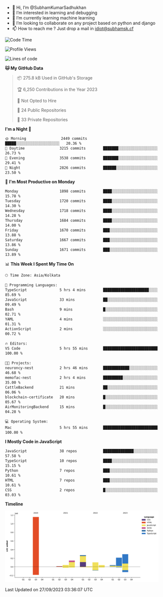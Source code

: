 - 👋 Hi, I’m @SubhamKumarSadhukhan
- 👀 I’m interested in learning and debugging
- 🌱 I’m currently learning machine learning
- 💞️ I’m looking to collaborate on any project based on python and django
- 📫 How to reach me ?
      Just drop a mail in idiot@subhamsk.cf

<!---
SubhamKumarSadhukhan/SubhamKumarSadhukhan is a ✨ special ✨ repository because its `README.md` (this file) appears on your GitHub profile.
You can click the Preview link to take a look at your changes.
--->


<!--START_SECTION:waka-->
![Code Time](http://img.shields.io/badge/Code%20Time-1%2C581%20hrs%2016%20mins-blue)

![Profile Views](http://img.shields.io/badge/Profile%20Views-24-blue)

![Lines of code](https://img.shields.io/badge/From%20Hello%20World%20I%27ve%20Written-2.3%20million%20lines%20of%20code-blue)

**🐱 My GitHub Data** 

> 📦 275.8 kB Used in GitHub's Storage 
 > 
> 🏆 6,250 Contributions in the Year 2023
 > 
> 🚫 Not Opted to Hire
 > 
> 📜 24 Public Repositories 
 > 
> 🔑 33 Private Repositories 
 > 
**I'm a Night 🦉** 

```text
🌞 Morning                2449 commits        █████░░░░░░░░░░░░░░░░░░░░   20.36 % 
🌆 Daytime                3215 commits        ███████░░░░░░░░░░░░░░░░░░   26.73 % 
🌃 Evening                3538 commits        ███████░░░░░░░░░░░░░░░░░░   29.41 % 
🌙 Night                  2826 commits        ██████░░░░░░░░░░░░░░░░░░░   23.50 % 
```
📅 **I'm Most Productive on Monday** 

```text
Monday                   1898 commits        ████░░░░░░░░░░░░░░░░░░░░░   15.78 % 
Tuesday                  1720 commits        ████░░░░░░░░░░░░░░░░░░░░░   14.30 % 
Wednesday                1718 commits        ████░░░░░░░░░░░░░░░░░░░░░   14.28 % 
Thursday                 1684 commits        ████░░░░░░░░░░░░░░░░░░░░░   14.00 % 
Friday                   1670 commits        ███░░░░░░░░░░░░░░░░░░░░░░   13.88 % 
Saturday                 1667 commits        ███░░░░░░░░░░░░░░░░░░░░░░   13.86 % 
Sunday                   1671 commits        ███░░░░░░░░░░░░░░░░░░░░░░   13.89 % 
```


📊 **This Week I Spent My Time On** 

```text
🕑︎ Time Zone: Asia/Kolkata

💬 Programming Languages: 
TypeScript               5 hrs 4 mins        █████████████████████░░░░   85.69 % 
JavaScript               33 mins             ██░░░░░░░░░░░░░░░░░░░░░░░   09.49 % 
Bash                     9 mins              █░░░░░░░░░░░░░░░░░░░░░░░░   02.71 % 
YAML                     4 mins              ░░░░░░░░░░░░░░░░░░░░░░░░░   01.31 % 
ActionScript             2 mins              ░░░░░░░░░░░░░░░░░░░░░░░░░   00.72 % 

🔥 Editors: 
VS Code                  5 hrs 55 mins       █████████████████████████   100.00 % 

🐱‍💻 Projects: 
neuroncy-nest            2 hrs 46 mins       ████████████░░░░░░░░░░░░░   46.68 % 
memofac-nest             2 hrs 4 mins        █████████░░░░░░░░░░░░░░░░   35.00 % 
CattleBackend            21 mins             ██░░░░░░░░░░░░░░░░░░░░░░░   06.06 % 
blockchain-certificate   20 mins             █░░░░░░░░░░░░░░░░░░░░░░░░   05.67 % 
AirMonitoringBackend     15 mins             █░░░░░░░░░░░░░░░░░░░░░░░░   04.28 % 

💻 Operating System: 
Mac                      5 hrs 55 mins       █████████████████████████   100.00 % 
```

**I Mostly Code in JavaScript** 

```text
JavaScript               38 repos            ██████████████░░░░░░░░░░░   57.58 % 
TypeScript               10 repos            ████░░░░░░░░░░░░░░░░░░░░░   15.15 % 
Python                   7 repos             ███░░░░░░░░░░░░░░░░░░░░░░   10.61 % 
HTML                     7 repos             ███░░░░░░░░░░░░░░░░░░░░░░   10.61 % 
CSS                      2 repos             █░░░░░░░░░░░░░░░░░░░░░░░░   03.03 % 
```



**Timeline**

![Lines of Code chart](https://raw.githubusercontent.com/SubhamKumarSadhukhan/SubhamKumarSadhukhan/main/assets/bar_graph.png)


 Last Updated on 27/09/2023 03:36:07 UTC
<!--END_SECTION:waka-->
